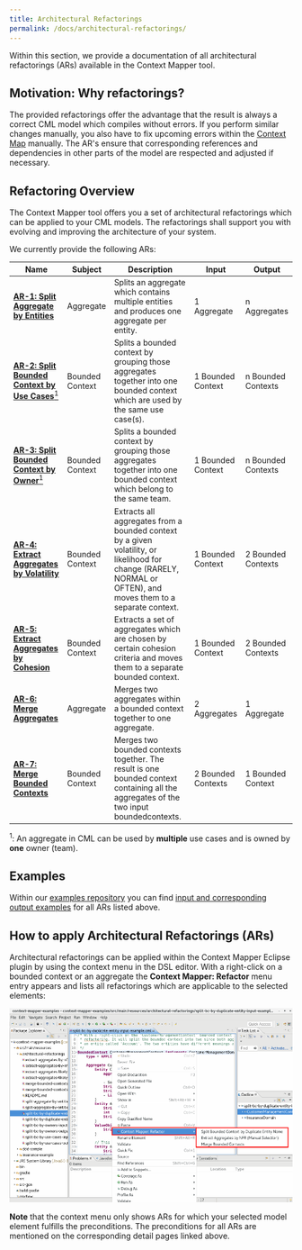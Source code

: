 ```yaml
---
title: Architectural Refactorings
permalink: /docs/architectural-refactorings/
---
```


Within this section, we provide a documentation of all architectural refactorings (ARs) available in the Context Mapper tool.

## Motivation: Why refactorings?
The provided refactorings offer the advantage that the result is always a correct CML model which compiles without errors. 
If you perform similar changes manually, you also have to fix upcoming errors within the [Context Map](/docs/context-map/) manually.
The AR's ensure that corresponding references and dependencies in other parts of the model are respected and adjusted if necessary.

## Refactoring Overview
The Context Mapper tool offers you a set of architectural refactorings which can be applied to your CML models. The refactorings shall
support you with evolving and improving the architecture of your system.

We currently provide the following ARs:

| Name                                                                                                | Subject         | Description                                                                                                                                                     | Input              | Output             |
|-----------------------------------------------------------------------------------------------------|-----------------|-----------------------------------------------------------------------------------------------------------------------------------------------------------------|--------------------|--------------------|
| [**AR-1: Split Aggregate by Entities**](/docs/ar-split-aggregate-by-entities)                           | Aggregate       | Splits an aggregate which contains multiple entities and produces one aggregate per entity.                                                                     | 1 Aggregate        | n Aggregates       |
| [**AR-2: Split Bounded Context by Use Cases**<sup>1</sup>](/docs/ar-split-bounded-context-by-use-cases) | Bounded Context | Splits a bounded context by grouping those aggregates together into one bounded context which are used by the same use case(s).                                 | 1 Bounded Context  | n Bounded Contexts |
| [**AR-3: Split Bounded Context by Owner**<sup>1</sup>](/docs/ar-split-bounded-context-by-owners)        | Bounded Context | Splits a bounded context by grouping those aggregates together into one bounded context which belong to the same team.                                          | 1 Bounded Context  | n Bounded Contexts |
| [**AR-4: Extract Aggregates by Volatility**](/docs/ar-extract-aggregates-by-volatility)                 | Bounded Context | Extracts all aggregates from a bounded context by a given volatility, or likelihood for change (RARELY, NORMAL or OFTEN), and moves them to a separate context. | 1 Bounded Context  | 2 Bounded Contexts |
| [**AR-5: Extract Aggregates by Cohesion**](/docs/ar-extract-aggregates-by-cohesion)                     | Bounded Context | Extracts a set of aggregates which are chosen by certain cohesion criteria and moves them to a separate bounded context.                                        | 1 Bounded Context  | 2 Bounded Contexts |
| [**AR-6: Merge Aggregates**](/docs/ar-merge-aggregates)                                                 | Aggregate       | Merges two aggregates within a bounded context together to one aggregate.                                                                                       | 2 Aggregates       | 1 Aggregate        |
| [**AR-7: Merge Bounded Contexts**](/docs/ar-merge-bounded-contexts)                                     | Bounded Context | Merges two bounded contexts together. The result is one bounded context containing all the aggregates of the two input boundedcontexts.                         | 2 Bounded Contexts | 1 Bounded Context  |


<sup>1</sup>: An aggregate in CML can be used by **multiple** use cases and is owned by **one** owner (team).

## Examples
Within our [examples repository](https://github.com/ContextMapper/context-mapper-examples) you can find [input and corresponding 
output examples](https://github.com/ContextMapper/context-mapper-examples/tree/master/src/main/resources/architectural-refactorings) 
for all ARs listed above.

## How to apply Architectural Refactorings (ARs)
Architectural refactorings can be applied within the Context Mapper Eclipse plugin by using the context menu in the DSL editor. With a
right-click on a bounded context or an aggregate the **Context Mapper: Refactor** menu entry appears and lists all refactorings which are 
applicable to the selected elements:

<a href="/img/architectural-refactorings-context-menu.png">![Architectural Refactoring Context Menu Example](/img/architectural-refactorings-context-menu.png)</a>

**Note** that the context menu only shows ARs for which your selected model element fulfills the preconditions.
The preconditions for all ARs are mentioned on the corresponding detail pages linked above. 
